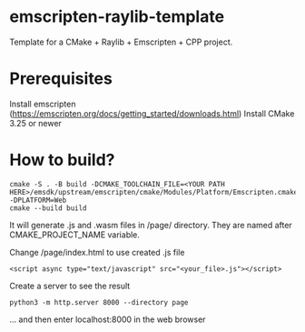# emscripten-raylib-template
Template for a CMake + Raylib + Emscripten + CPP project.

# Prerequisites
Install emscripten (https://emscripten.org/docs/getting_started/downloads.html)
Install CMake 3.25 or newer

# How to build?

```
cmake -S . -B build -DCMAKE_TOOLCHAIN_FILE=<YOUR PATH HERE>/emsdk/upstream/emscripten/cmake/Modules/Platform/Emscripten.cmake -DPLATFORM=Web
cmake --build build
```
It will generate .js and .wasm files in /page/ directory. They are named after CMAKE_PROJECT_NAME variable.


Change /page/index.html to use created .js file
```
<script async type="text/javascript" src="<your_file>.js"></script>
```

Create a server to see the result

```
python3 -m http.server 8000 --directory page
```
... and then enter localhost:8000 in the web browser


